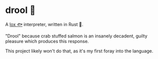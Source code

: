 # drool 🤤

A [lox 🐟](https://craftinginterpreters.com/) interpreter, written in Rust 🦀.

"Drool" because crab stuffed salmon is an insanely decadent, guilty pleasure which produces this response.

This project likely won't do that, as it's my first foray into the language.

